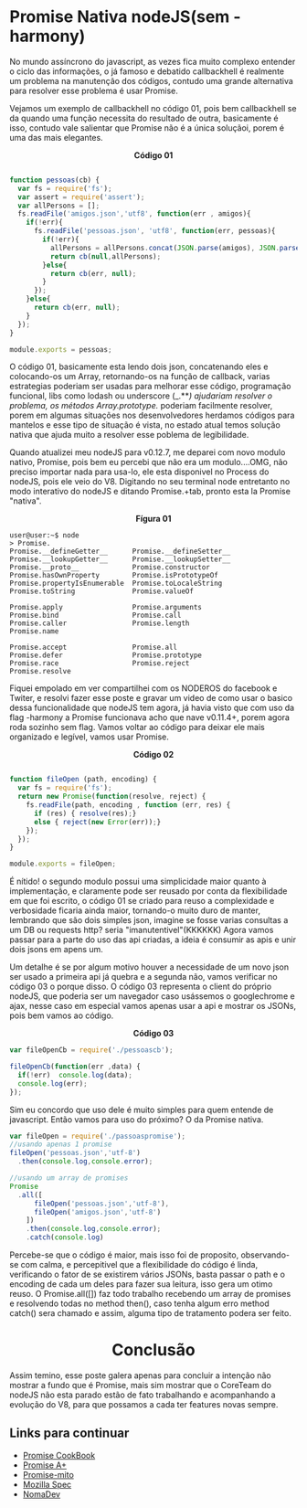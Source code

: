 ﻿# Promise Nativa nodeJS(sem -harmony)

No mundo assíncrono do javascript, as vezes fica muito complexo entender o ciclo das informações,  o já famoso e debatido callbackhell é realmente um problema na manutenção dos códigos, contudo uma grande alternativa para resolver esse problema é usar Promise.

Vejamos um exemplo de callbackhell no código 01, pois bem callbackhell se da quando uma função necessita do resultado de outra, basicamente é isso, contudo vale salientar que Promise não é a única soluçãoi, porem é uma das mais elegantes.

<center> <strong> Código 01 </strong></center>

```js

function pessoas(cb) {
  var fs = require('fs');
  var assert = require('assert');
  var allPersons = [];
  fs.readFile('amigos.json','utf8', function(err , amigos){
    if(!err){
      fs.readFile('pessoas.json', 'utf8', function(err, pessoas){
        if(!err){
          allPersons = allPersons.concat(JSON.parse(amigos), JSON.parse(pessoas));
          return cb(null,allPersons);
        }else{
          return cb(err, null);
        }       
      });
    }else{ 
      return cb(err, null);
    }
  });
} 

module.exports = pessoas;

```

O código 01, basicamente esta lendo dois json, concatenando eles e colocando-os um Array, retornando-os na função de callback, varias estrategias poderiam ser usadas para melhorar esse código, programação funcional, libs como lodash ou underscore (_.***) ajudariam resolver o problema, os métodos Array.prototype.* poderiam facilmente resolver, porem em algumas situações nos desenvolvedores herdamos códigos para mantelos e esse tipo de situação é vista, no estado atual temos solução nativa que  ajuda muito a resolver esse poblema de legibilidade.

Quando  atualizei meu nodeJS para v0.12.7, me deparei com novo modulo nativo, Promise, pois bem eu percebi que não era um modulo....OMG,  não preciso importar nada para usa-lo, ele esta disponivel no Process do nodeJS, pois ele veio do V8. Digitando no seu terminal node entretanto no modo interativo do nodeJS e ditando Promise.+tab, pronto esta la Promise "nativa".

<center> <strong> Fígura 01 </strong></center>

```
user@user:~$ node
> Promise.
Promise.__defineGetter__      Promise.__defineSetter__
Promise.__lookupGetter__      Promise.__lookupSetter__
Promise.__proto__             Promise.constructor
Promise.hasOwnProperty        Promise.isPrototypeOf
Promise.propertyIsEnumerable  Promise.toLocaleString
Promise.toString              Promise.valueOf

Promise.apply                 Promise.arguments
Promise.bind                  Promise.call
Promise.caller                Promise.length
Promise.name                  

Promise.accept                Promise.all
Promise.defer                 Promise.prototype
Promise.race                  Promise.reject
Promise.resolve

```
Fiquei empolado em ver compartilhei com os NODEROS do facebook e Twiter, e resolvi fazer esse poste e gravar um video de como usar o basico dessa funcionalidade que nodeJS tem agora, já havia visto que com uso da flag -harmony a Promise funcionava acho que nave v0.11.4+, porem agora roda sozinho sem flag. Vamos voltar ao código para deixar ele mais organizado e legível, vamos usar Promise.

<center> <strong> Código 02 </strong></center>

```js

function fileOpen (path, encoding) {
  var fs = require('fs');
  return new Promise(function(resolve, reject) {
    fs.readFile(path, encoding , function (err, res) {
      if (res) { resolve(res);}
      else { reject(new Error(err));}
    });
  });
}

module.exports = fileOpen;

```

É nítido! o segundo modulo possui uma simplicidade maior quanto à implementação, e claramente pode ser reusado por conta da flexibilidade em que foi escrito,  o código 01 se criado para reuso a complexidade e verbosidade ficaria ainda maior, tornando-o muito duro de manter, lembrando que são dois simples json, imagine se fosse varias consultas a um DB ou requests http? seria "imanutentivel"(KKKKKK) Agora vamos passar para a parte do uso das api criadas, a ideia é consumir as apis e unir dois jsons em apens um.

Um detalhe  é se por algum motivo houver a necessidade de um novo json ser usado a primeira api já quebra e a segunda não, vamos verificar no código 03 o porque disso. O código 03 representa o client do próprio nodeJS, que poderia ser um navegador caso usássemos o googlechrome e ajax, nesse caso em especial vamos apenas usar a api e mostrar os JSONs, pois bem vamos ao código.

<center> <strong> Código 03 </strong></center>

```js
var fileOpenCb = require('./pessoascb');

fileOpenCb(function(err ,data) {
  if(!err)  console.log(data);
  console.log(err);
});

```

Sim eu concordo que uso dele é muito simples para quem entende de javascript. Então vamos para uso do próximo? O da Promise nativa.

```js
var fileOpen = require('./passoaspromise');
//usando apenas 1 promise
fileOpen('pessoas.json','utf-8')   
  .then(console.log,console.error);

//usando um array de promises
Promise
  .all([
      fileOpen('pessoas.json','utf-8'),
      fileOpen('amigos.json','utf-8')
    ])
    .then(console.log,console.error);
    .catch(console.log)

```
  Percebe-se que o código é maior,  mais isso foi de proposito,  observando-se com calma, e percepitivel que a flexibilidade do código é linda, verificando o fator de se existirem vários JSONs, basta passar o path e o encoding de cada um deles para fazer sua leitura, isso gera um otimo reuso. O Promise.all([]) faz todo trabalho recebendo um array de promises e resolvendo todas no method then(), caso tenha algum erro  method  catch() sera chamado e assim, alguma tipo de tratamento podera ser feito.

<center>  <h1>Conclusão</h1></center>

Assim temino, esse poste galera apenas para concluir a intenção não mostrar a fundo que é Promise, mais sim mostrar que o CoreTeam do nodeJS não esta parado estão de fato trabalhando e acompanhando a evolução do V8, para  que possamos a cada ter features novas sempre.

## Links para continuar

+ [Promise CookBook](https://github.com/mattdesl/promise-cookbook)
+ [Promise A+](https://www.promisejs.org/)
+ [Promise-mito](http://pompeu.github.io/articles/promise-mito)
+ [Mozilla Spec](https://developer.mozilla.org/en-US/docs/Web/JavaScript/Reference/Global_Objects/Promise) 
+ [NomaDev](http://nomadev.com.br/javascript-promises/)

